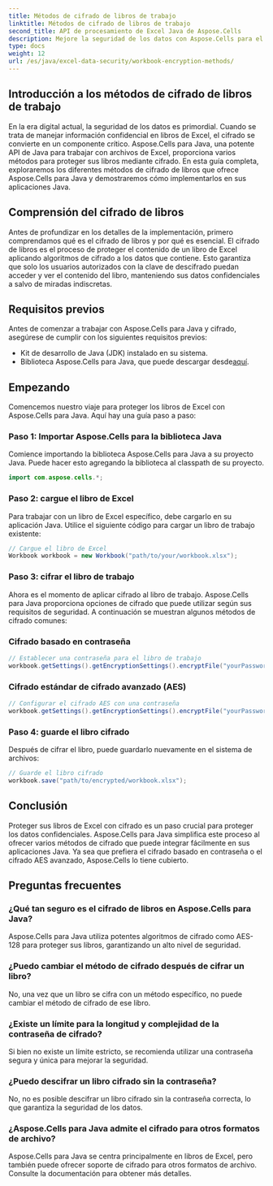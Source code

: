 ```yaml
---
title: Métodos de cifrado de libros de trabajo
linktitle: Métodos de cifrado de libros de trabajo
second_title: API de procesamiento de Excel Java de Aspose.Cells
description: Mejore la seguridad de los datos con Aspose.Cells para el cifrado de libros de trabajo de Java. Aprenda a cifrar libros de Excel paso a paso.
type: docs
weight: 12
url: /es/java/excel-data-security/workbook-encryption-methods/
---
```


## Introducción a los métodos de cifrado de libros de trabajo

En la era digital actual, la seguridad de los datos es primordial. Cuando se trata de manejar información confidencial en libros de Excel, el cifrado se convierte en un componente crítico. Aspose.Cells para Java, una potente API de Java para trabajar con archivos de Excel, proporciona varios métodos para proteger sus libros mediante cifrado. En esta guía completa, exploraremos los diferentes métodos de cifrado de libros que ofrece Aspose.Cells para Java y demostraremos cómo implementarlos en sus aplicaciones Java.

## Comprensión del cifrado de libros

Antes de profundizar en los detalles de la implementación, primero comprendamos qué es el cifrado de libros y por qué es esencial. El cifrado de libros es el proceso de proteger el contenido de un libro de Excel aplicando algoritmos de cifrado a los datos que contiene. Esto garantiza que solo los usuarios autorizados con la clave de descifrado puedan acceder y ver el contenido del libro, manteniendo sus datos confidenciales a salvo de miradas indiscretas.

## Requisitos previos

Antes de comenzar a trabajar con Aspose.Cells para Java y cifrado, asegúrese de cumplir con los siguientes requisitos previos:

- Kit de desarrollo de Java (JDK) instalado en su sistema.
-  Biblioteca Aspose.Cells para Java, que puede descargar desde[aquí](https://releases.aspose.com/cells/java/).

## Empezando

Comencemos nuestro viaje para proteger los libros de Excel con Aspose.Cells para Java. Aquí hay una guía paso a paso:

### Paso 1: Importar Aspose.Cells para la biblioteca Java

Comience importando la biblioteca Aspose.Cells para Java a su proyecto Java. Puede hacer esto agregando la biblioteca al classpath de su proyecto.

```java
import com.aspose.cells.*;
```

### Paso 2: cargue el libro de Excel

Para trabajar con un libro de Excel específico, debe cargarlo en su aplicación Java. Utilice el siguiente código para cargar un libro de trabajo existente:

```java
// Cargue el libro de Excel
Workbook workbook = new Workbook("path/to/your/workbook.xlsx");
```

### Paso 3: cifrar el libro de trabajo

Ahora es el momento de aplicar cifrado al libro de trabajo. Aspose.Cells para Java proporciona opciones de cifrado que puede utilizar según sus requisitos de seguridad. A continuación se muestran algunos métodos de cifrado comunes:

### Cifrado basado en contraseña

```java
// Establecer una contraseña para el libro de trabajo
workbook.getSettings().getEncryptionSettings().encryptFile("yourPassword", EncryptionType.XOR);
```

### Cifrado estándar de cifrado avanzado (AES)

```java
// Configurar el cifrado AES con una contraseña
workbook.getSettings().getEncryptionSettings().encryptFile("yourPassword", EncryptionType.AES_128);
```

### Paso 4: guarde el libro cifrado

Después de cifrar el libro, puede guardarlo nuevamente en el sistema de archivos:

```java
// Guarde el libro cifrado
workbook.save("path/to/encrypted/workbook.xlsx");
```

## Conclusión

Proteger sus libros de Excel con cifrado es un paso crucial para proteger los datos confidenciales. Aspose.Cells para Java simplifica este proceso al ofrecer varios métodos de cifrado que puede integrar fácilmente en sus aplicaciones Java. Ya sea que prefiera el cifrado basado en contraseña o el cifrado AES avanzado, Aspose.Cells lo tiene cubierto.

## Preguntas frecuentes

### ¿Qué tan seguro es el cifrado de libros en Aspose.Cells para Java?

Aspose.Cells para Java utiliza potentes algoritmos de cifrado como AES-128 para proteger sus libros, garantizando un alto nivel de seguridad.

### ¿Puedo cambiar el método de cifrado después de cifrar un libro?

No, una vez que un libro se cifra con un método específico, no puede cambiar el método de cifrado de ese libro.

### ¿Existe un límite para la longitud y complejidad de la contraseña de cifrado?

Si bien no existe un límite estricto, se recomienda utilizar una contraseña segura y única para mejorar la seguridad.

### ¿Puedo descifrar un libro cifrado sin la contraseña?

No, no es posible descifrar un libro cifrado sin la contraseña correcta, lo que garantiza la seguridad de los datos.

### ¿Aspose.Cells para Java admite el cifrado para otros formatos de archivo?

Aspose.Cells para Java se centra principalmente en libros de Excel, pero también puede ofrecer soporte de cifrado para otros formatos de archivo. Consulte la documentación para obtener más detalles.